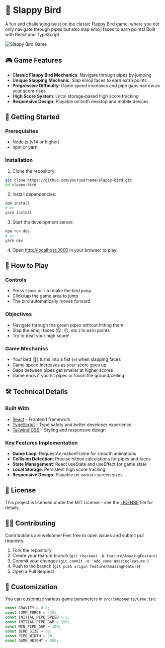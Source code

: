 # 🐤 Slappy Bird

A fun and challenging twist on the classic Flappy Bird game, where you not only navigate through pipes but also slap emoji faces to earn points! Built with React and TypeScript.

![Slappy Bird Game](./public/screenshot.png)

## 🎮 Game Features

- **Classic Flappy Bird Mechanics**: Navigate through pipes by jumping
- **Unique Slapping Mechanic**: Slap emoji faces to earn extra points
- **Progressive Difficulty**: Game speed increases and pipe gaps narrow as your score rises
- **High Score System**: Local storage-based high score tracking
- **Responsive Design**: Playable on both desktop and mobile devices

## 🚀 Getting Started

### Prerequisites

- Node.js (v14 or higher)
- npm or yarn

### Installation

1. Clone the repository:
```bash
git clone https://github.com/yourusername/slappy-bird.git
cd slappy-bird
```

2. Install dependencies:
```bash
npm install
# or
yarn install
```

3. Start the development server:
```bash
npm run dev
# or
yarn dev
```

4. Open [http://localhost:3000](http://localhost:3000) in your browser to play!

## 🎯 How to Play

### Controls
- Press `Space` or `↑` to make the bird jump
- Click/tap the game area to jump
- The bird automatically moves forward

### Objectives
- Navigate through the green pipes without hitting them
- Slap the emoji faces (😮, 😯, etc.) to earn points
- Try to beat your high score!

### Game Mechanics
- Your bird (🐤) turns into a fist (✊) when slapping faces
- Game speed increases as your score goes up
- Gaps between pipes get smaller at higher scores
- Game ends if you hit pipes or touch the ground/ceiling

## 🛠️ Technical Details

### Built With
- [React](https://reactjs.org/) - Frontend framework
- [TypeScript](https://www.typescriptlang.org/) - Type safety and better developer experience
- [Tailwind CSS](https://tailwindcss.com/) - Styling and responsive design

### Key Features Implementation
- **Game Loop**: RequestAnimationFrame for smooth animations
- **Collision Detection**: Precise hitbox calculations for pipes and faces
- **State Management**: React useState and useEffect for game state
- **Local Storage**: Persistent high score tracking
- **Responsive Design**: Playable on various screen sizes

## 📝 License

This project is licensed under the MIT License - see the [LICENSE](LICENSE) file for details.

## 🙋‍♂️ Contributing

Contributions are welcome! Feel free to open issues and submit pull requests.

1. Fork the repository
2. Create your feature branch (`git checkout -b feature/AmazingFeature`)
3. Commit your changes (`git commit -m 'Add some AmazingFeature'`)
4. Push to the branch (`git push origin feature/AmazingFeature`)
5. Open a Pull Request

## 🎨 Customization

You can customize various game parameters in `src/components/Game.tsx`:

```typescript
const GRAVITY = 0.8;
const JUMP_FORCE = -10;
const INITIAL_PIPE_SPEED = 5;
const INITIAL_PIPE_GAP = 150;
const MIN_PIPE_GAP = 100;
const BIRD_SIZE = 30;
const PIPE_WIDTH = 60;
const GAME_HEIGHT = 500;
```